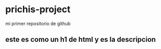 # prichis-project
mi primer repositorio de github

## este es como un h1 de html y es la descripcion

